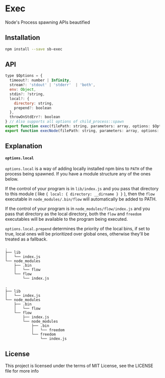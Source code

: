 Exec
====

Node's Process spawning APIs beautified

## Installation

```sh
npm install --save sb-exec
```

## API

```js
type $Options = {
  timeout?: number | Infinity,
  stream?: 'stdout' | 'stderr'  | 'both',
  env: Object,
  stdin?: ?string,
  local?: {
    directory: string,
    prepend?: boolean
  },
  throwOnStdErr?: boolean
} // Also supports all options of child_process::spawn
export function exec(filePath: string, parameters: array, options: $Options)
export function execNode(filePath: string, parameters: array, options: $Options)
```

## Explanation

#### `options.local`

`options.local` is a way of adding locally installed npm bins to `PATH` of the process being spawned.
If you have a module structure any of the ones below.

If the control of your program is in `lib/index.js` and you pass that directory to this module ( like `{ local: { directory: __dirname } }` ), then the `flow` executable in `node_modules/.bin/flow` will automatically be added to PATH.

If the control of your program is in `node_modules/flow/index.js` and you pass that directory as the local directory, both the `flow` and `freedom` executables will be available to the program being executed.

`options.local.prepend` determines the priority of the local bins, if set to true, local ones will be prioritized over global ones, otherwise they'll be treated as a fallback.

```
.
├── lib
│   └── index.js
└── node_modules
    ├── .bin
    │   └── flow
    └── flow
        └── index.js
```
```
.
├── lib
│   └── index.js
└── node_modules
    ├── .bin
    │   └── flow
    └── flow
        ├── index.js
        └── node_modules
            ├── .bin
            │   └── freedom
            └── freedom
                └── index.js
```

## License

This project is licensed under the terms of MIT License, see the LICENSE file for more info
